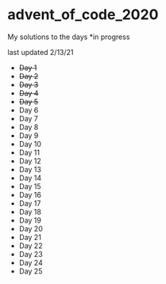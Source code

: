# advent_of_code_2020
My solutions to the days *in progress

last updated 2/13/21

- ~~Day 1~~
- ~~Day 2~~
- ~~Day 3~~
- ~~Day 4~~
- ~~Day 5~~
- Day 6
- Day 7
- Day 8
- Day 9
- Day 10
- Day 11
- Day 12
- Day 13
- Day 14
- Day 15
- Day 16
- Day 17
- Day 18
- Day 19
- Day 20
- Day 21
- Day 22
- Day 23
- Day 24
- Day 25
